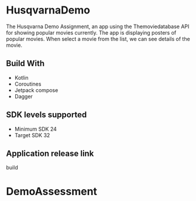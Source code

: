 # HusqvarnaDemo

The Husqvarna Demo Assignment, an app using the Themoviedatabase API for showing popular movies
currently. The app is displaying posters of popular movies. When select a movie from the list, we
can see details of the movie.

## Build With

- Kotlin
- Coroutines
- Jetpack compose
- Dagger

## SDK levels supported

- Minimum SDK 24
- Target SDK 32

## Application release link

  build

# DemoAssessment
